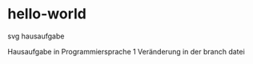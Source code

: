 # hello-world
svg hausaufgabe

Hausaufgabe in Programmiersprache 1 
Veränderung in der branch datei 
